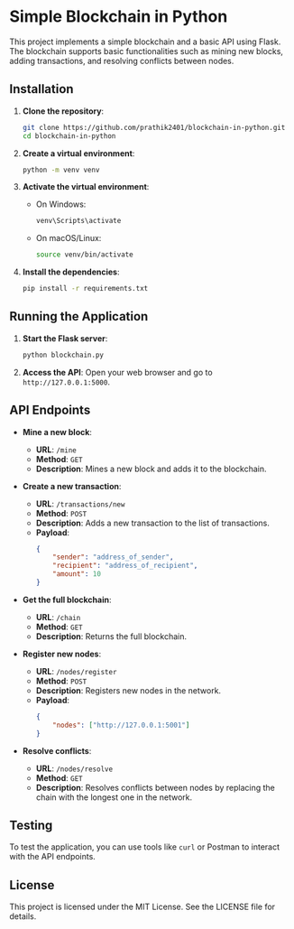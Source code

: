 # Simple Blockchain in Python

This project implements a simple blockchain and a basic API using Flask. The blockchain supports basic functionalities such as mining new blocks, adding transactions, and resolving conflicts between nodes.

## Installation

1. **Clone the repository**:
    ```sh
    git clone https://github.com/prathik2401/blockchain-in-python.git
    cd blockchain-in-python
    ```

2. **Create a virtual environment**:
    ```sh
    python -m venv venv
    ```

3. **Activate the virtual environment**:
    - On Windows:
        ```sh
        venv\Scripts\activate
        ```
    - On macOS/Linux:
        ```sh
        source venv/bin/activate
        ```

4. **Install the dependencies**:
    ```sh
    pip install -r requirements.txt
    ```

## Running the Application

1. **Start the Flask server**:
    ```sh
    python blockchain.py
    ```

2. **Access the API**:
    Open your web browser and go to `http://127.0.0.1:5000`.

## API Endpoints

- **Mine a new block**:
    - **URL**: `/mine`
    - **Method**: `GET`
    - **Description**: Mines a new block and adds it to the blockchain.

- **Create a new transaction**:
    - **URL**: `/transactions/new`
    - **Method**: `POST`
    - **Description**: Adds a new transaction to the list of transactions.
    - **Payload**:
        ```json
        {
            "sender": "address_of_sender",
            "recipient": "address_of_recipient",
            "amount": 10
        }
        ```

- **Get the full blockchain**:
    - **URL**: `/chain`
    - **Method**: `GET`
    - **Description**: Returns the full blockchain.

- **Register new nodes**:
    - **URL**: `/nodes/register`
    - **Method**: `POST`
    - **Description**: Registers new nodes in the network.
    - **Payload**:
        ```json
        {
            "nodes": ["http://127.0.0.1:5001"]
        }
        ```

- **Resolve conflicts**:
    - **URL**: `/nodes/resolve`
    - **Method**: `GET`
    - **Description**: Resolves conflicts between nodes by replacing the chain with the longest one in the network.

## Testing

To test the application, you can use tools like `curl` or Postman to interact with the API endpoints.

## License

This project is licensed under the MIT License.  See the LICENSE file for details.

